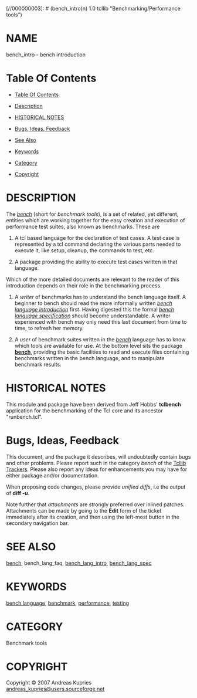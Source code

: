 
[//000000001]: # (bench_intro - Benchmarking/Performance tools)
[//000000002]: # (Generated from file 'bench_intro.man' by tcllib/doctools with format 'markdown')
[//000000003]: # (bench_intro(n) 1.0 tcllib "Benchmarking/Performance tools")

# NAME

bench_intro - bench introduction

# <a name='toc'></a>Table Of Contents

  -  [Table Of Contents](#toc)

  -  [Description](#section1)

  -  [HISTORICAL NOTES](#section2)

  -  [Bugs, Ideas, Feedback](#section3)

  -  [See Also](#see-also)

  -  [Keywords](#keywords)

  -  [Category](#category)

  -  [Copyright](#copyright)

# <a name='description'></a>DESCRIPTION

The *[bench](bench.md)* (short for *benchmark tools*), is a set of related, yet
different, entities which are working together for the easy creation and
execution of performance test suites, also known as benchmarks. These are

  1. A tcl based language for the declaration of test cases. A test case is
     represented by a tcl command declaring the various parts needed to execute
     it, like setup, cleanup, the commands to test, etc.

  1. A package providing the ability to execute test cases written in that
     language.

Which of the more detailed documents are relevant to the reader of this
introduction depends on their role in the benchmarking process.

  1. A *writer* of benchmarks has to understand the bench language itself. A
     beginner to bench should read the more informally written *[bench language
     introduction](bench_lang_intro.md)* first. Having digested this the formal
     *[bench language specification](bench_lang_spec.md)* should become
     understandable. A writer experienced with bench may only need this last
     document from time to time, to refresh her memory.

  1. A *user* of benchmark suites written in the *[bench](bench.md)* language
     has to know which tools are available for use. At the bottom level sits the
     package __[bench](bench.md)__, providing the basic facilities to read and
     execute files containing benchmarks written in the bench language, and to
     manipulate benchmark results.

# <a name='section2'></a>HISTORICAL NOTES

This module and package have been derived from Jeff Hobbs' __tclbench__
application for the benchmarking of the Tcl core and its ancestor
"runbench.tcl".

# <a name='section3'></a>Bugs, Ideas, Feedback

This document, and the package it describes, will undoubtedly contain bugs and
other problems. Please report such in the category *bench* of the [Tcllib
Trackers](http://core.tcl.tk/tcllib/reportlist). Please also report any ideas
for enhancements you may have for either package and/or documentation.

When proposing code changes, please provide *unified diffs*, i.e the output of
__diff -u__.

Note further that *attachments* are strongly preferred over inlined patches.
Attachments can be made by going to the __Edit__ form of the ticket immediately
after its creation, and then using the left-most button in the secondary
navigation bar.

# <a name='see-also'></a>SEE ALSO

[bench](bench.md), bench_lang_faq, [bench_lang_intro](bench_lang_intro.md),
[bench_lang_spec](bench_lang_spec.md)

# <a name='keywords'></a>KEYWORDS

[bench language](../../../../index.md#bench_language),
[benchmark](../../../../index.md#benchmark),
[performance](../../../../index.md#performance),
[testing](../../../../index.md#testing)

# <a name='category'></a>CATEGORY

Benchmark tools

# <a name='copyright'></a>COPYRIGHT

Copyright &copy; 2007 Andreas Kupries <andreas_kupries@users.sourceforge.net>

